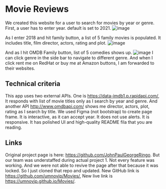 # Movie Reviews

We created this website for a user to search for movies by year or genre. First, a user has to enter year. default is set to 2021.  ![image](https://user-images.githubusercontent.com/88174852/151253651-469a348f-3077-4847-8972-bd2e85603c4b.png)

As I enter 2018 and hit family button, a list of 5 family movies is populated. It includes title, film director, actors, rating and plot. 
![image](https://user-images.githubusercontent.com/88174852/151254443-f196c249-78ad-40c0-95f3-73c1a165f1d2.png)

And as I hit OMDB Family button, list of 5 comedies shows up. ![image](https://user-images.githubusercontent.com/88174852/151254611-d657d619-ea8f-4dd6-ae18-248ffef64ba8.png)
I can click genre in the side bar to navigate to different genre. And when I click rent me on RedHat or buy me at Amazon buttons, I am forwarded to their websites.

## Technical criteria
This app uses two external APIs. One is https://data-imdb1.p.rapidapi.com/, It responds with list of movie titles only as I search by year and genre. And another API http://www.omdbapi.com/ shows me director, actors, plot, rating as I search by title. We used Figma (not bootstrap) to create page frame. It is interactive, as it can accept year. It does not use alerts. It is responsive. It has polished UI and high-quality README fila that you are reading. 

## Links
Original project page is here: https://github.com/JohnPaulGeorgeRingo. But our team was understaffed during actual project 1. Not every feature was working. And we were not able to revive the page after that because it was locked. So I just cloned that repo and updated. New GitHub link is https://github.com/umnovjp/Movies/, New live link is https://umnovjp.github.io/Movies/. 
